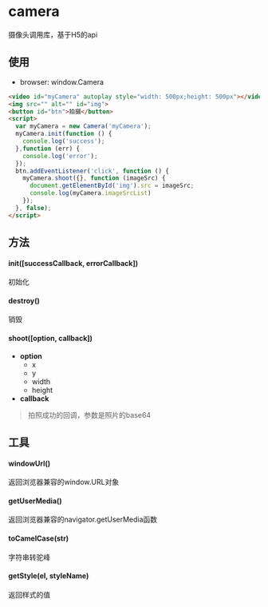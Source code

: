 # camera
摄像头调用库，基于H5的api
## 使用
- browser: window.Camera
```html
<video id="myCamera" autoplay style="width: 500px;height: 500px"></video>
<img src="" alt="" id="img">
<button id="btn">拍摄</button>
<script>
  var myCamera = new Camera('myCamera');
  myCamera.init(function () {
    console.log('success');
  },function (err) {
    console.log('error');
  });
  btn.addEventListener('click', function () {
    myCamera.shoot({}, function (imageSrc) {
      document.getElementById('img').src = imageSrc;
      console.log(myCamera.imageSrcList)
    });
  }, false);
</script>
```
## 方法
#### init([successCallback, errorCallback])
初始化
#### destroy()
销毁
#### shoot([option, callback])
- **option**
  - x
  - y
  - width
  - height
- **callback**
> 拍照成功的回调，参数是照片的base64
## 工具
#### windowUrl()
返回浏览器兼容的window.URL对象
#### getUserMedia()
返回浏览器兼容的navigator.getUserMedia函数
#### toCamelCase(str)
字符串转驼峰
#### getStyle(el, styleName)
返回样式的值
